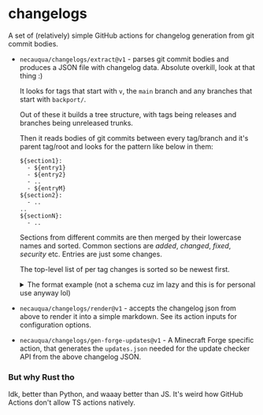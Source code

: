 # changelogs

A set of (relatively) simple GitHub actions for changelog generation from git commit bodies.

- `necauqua/changelogs/extract@v1` - parses git commit bodies and produces a JSON file with changelog data. Absolute overkill, look at that thing :)

  It looks for tags that start with `v`, the `main` branch and any branches that start with `backport/`.

  Out of these it builds a tree structure, with tags being releases and branches being unreleased trunks.

  Then it reads bodies of git commits between every tag/branch and it's parent tag/root and looks for the pattern like below in them:
  ```
  ${section1}:
    - ${entry1}
    - ${entry2}
    - ..
    - ${entryM}
  ${section2}:
    - ..
  ..
  ${sectionN}:
    - ..
  ```

  Sections from different commits are then merged by their lowercase names and sorted.
  Common sections are *added*, *changed*, *fixed*, *security* etc. Entries are just some changes.

  The top-level list of per tag changes is sorted so be newest first.

  <details>
  <summary>The format example (not a schema cuz im lazy and this is for personal use anyway lol)</summary>

  ```json
   [
      {
        "is_release": "true if it was a tag",
        "name": "git short ref name, e.g. name of the tag or of the branch",
        "hash": "hash of the git commit (not the tag object)",
        "timestamp": "the git timestamp in seconds of the annotated tag if present, or of the commit otherwise",
        "sections": [
          {
            "name": "section name, e.g. 'added'",
            "entries": [
              "a line describing some change, e.g. 'added herobrine', see the pattern above",
              ..
            ]
          },
          ..
        ]
      },
      ..
   ]
  ```
  </details>

- `necauqua/changelogs/render@v1` - accepts the changelog json from above to render it into a simple markdown. See its action inputs for configuration options.

- `necauqua/changelogs/gen-forge-updates@v1` - A Minecraft Forge specific action, that generates the `updates.json` needed for the update checker API from the above changelog JSON.

### But why Rust tho
Idk, better than Python, and waaay better than JS. It's weird how GitHub Actions don't allow TS actions natively.
